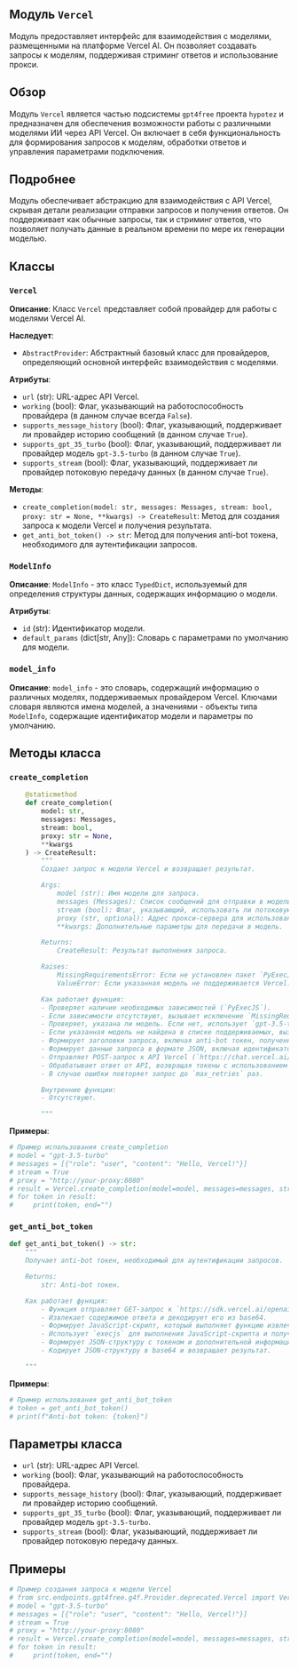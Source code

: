 ## Модуль `Vercel`

Модуль предоставляет интерфейс для взаимодействия с моделями, размещенными на платформе Vercel AI. Он позволяет создавать запросы к моделям, поддерживая стриминг ответов и использование прокси.

## Обзор

Модуль `Vercel` является частью подсистемы `gpt4free` проекта `hypotez` и предназначен для обеспечения возможности работы с различными моделями ИИ через API Vercel. Он включает в себя функциональность для формирования запросов к моделям, обработки ответов и управления параметрами подключения.

## Подробнее

Модуль обеспечивает абстракцию для взаимодействия с API Vercel, скрывая детали реализации отправки запросов и получения ответов. Он поддерживает как обычные запросы, так и стриминг ответов, что позволяет получать данные в реальном времени по мере их генерации моделью.

## Классы

### `Vercel`

**Описание**: Класс `Vercel` представляет собой провайдер для работы с моделями Vercel AI.

**Наследует**:

- `AbstractProvider`: Абстрактный базовый класс для провайдеров, определяющий основной интерфейс взаимодействия с моделями.

**Атрибуты**:

- `url` (str): URL-адрес API Vercel.
- `working` (bool): Флаг, указывающий на работоспособность провайдера (в данном случае всегда `False`).
- `supports_message_history` (bool): Флаг, указывающий, поддерживает ли провайдер историю сообщений (в данном случае `True`).
- `supports_gpt_35_turbo` (bool): Флаг, указывающий, поддерживает ли провайдер модель `gpt-3.5-turbo` (в данном случае `True`).
- `supports_stream` (bool): Флаг, указывающий, поддерживает ли провайдер потоковую передачу данных (в данном случае `True`).

**Методы**:

- `create_completion(model: str, messages: Messages, stream: bool, proxy: str = None, **kwargs) -> CreateResult`:
  Метод для создания запроса к модели Vercel и получения результата.
- `get_anti_bot_token() -> str`: Метод для получения anti-bot токена, необходимого для аутентификации запросов.

### `ModelInfo`

**Описание**: `ModelInfo` - это класс `TypedDict`, используемый для определения структуры данных, содержащих информацию о модели.

**Атрибуты**:

- `id` (str): Идентификатор модели.
- `default_params` (dict[str, Any]): Словарь с параметрами по умолчанию для модели.

### `model_info`

**Описание**: `model_info` - это словарь, содержащий информацию о различных моделях, поддерживаемых провайдером Vercel. Ключами словаря являются имена моделей, а значениями - объекты типа `ModelInfo`, содержащие идентификатор модели и параметры по умолчанию.

## Методы класса

### `create_completion`

```python
    @staticmethod
    def create_completion(
        model: str,
        messages: Messages,
        stream: bool,
        proxy: str = None,
        **kwargs
    ) -> CreateResult:
        """
        Создает запрос к модели Vercel и возвращает результат.

        Args:
            model (str): Имя модели для запроса.
            messages (Messages): Список сообщений для отправки в модель.
            stream (bool): Флаг, указывающий, использовать ли потоковую передачу данных.
            proxy (str, optional): Адрес прокси-сервера для использования. По умолчанию `None`.
            **kwargs: Дополнительные параметры для передачи в модель.

        Returns:
            CreateResult: Результат выполнения запроса.

        Raises:
            MissingRequirementsError: Если не установлен пакет `PyExecJS`.
            ValueError: Если указанная модель не поддерживается Vercel.

        Как работает функция:
        - Проверяет наличие необходимых зависимостей (`PyExecJS`).
        - Если зависимости отсутствуют, вызывает исключение `MissingRequirementsError`.
        - Проверяет, указана ли модель. Если нет, использует `gpt-3.5-turbo` по умолчанию.
        - Если указанная модель не найдена в списке поддерживаемых, вызывает исключение `ValueError`.
        - Формирует заголовки запроса, включая anti-bot токен, полученный с помощью функции `get_anti_bot_token`.
        - Формирует данные запроса в формате JSON, включая идентификатор модели, сообщения и параметры.
        - Отправляет POST-запрос к API Vercel (`https://chat.vercel.ai/api/chat`) с использованием библиотеки `requests`.
        - Обрабатывает ответ от API, возвращая токены с использованием `yield`.
        - В случае ошибки повторяет запрос до `max_retries` раз.

        Внутренние функции:
        - Отсутствуют.

        """
```

**Примеры**:

```python
# Пример использования create_completion
# model = "gpt-3.5-turbo"
# messages = [{"role": "user", "content": "Hello, Vercel!"}]
# stream = True
# proxy = "http://your-proxy:8080"
# result = Vercel.create_completion(model=model, messages=messages, stream=stream, proxy=proxy)
# for token in result:
#     print(token, end="")
```

### `get_anti_bot_token`

```python
def get_anti_bot_token() -> str:
    """
    Получает anti-bot токен, необходимый для аутентификации запросов.

    Returns:
        str: Anti-bot токен.

    Как работает функция:
        - Функция отправляет GET-запрос к `https://sdk.vercel.ai/openai.jpeg` для получения данных, необходимых для генерации токена.
        - Извлекает содержимое ответа и декодирует его из base64.
        - Формирует JavaScript-скрипт, который выполняет функцию извлеченную из ответа.
        - Использует `execjs` для выполнения JavaScript-скрипта и получения токена.
        - Формирует JSON-структуру с токеном и дополнительной информацией.
        - Кодирует JSON-структуру в base64 и возвращает результат.

    """
```

**Примеры**:

```python
# Пример использования get_anti_bot_token
# token = get_anti_bot_token()
# print(f"Anti-bot token: {token}")
```

## Параметры класса

- `url` (str): URL-адрес API Vercel.
- `working` (bool): Флаг, указывающий на работоспособность провайдера.
- `supports_message_history` (bool): Флаг, указывающий, поддерживает ли провайдер историю сообщений.
- `supports_gpt_35_turbo` (bool): Флаг, указывающий, поддерживает ли провайдер модель `gpt-3.5-turbo`.
- `supports_stream` (bool): Флаг, указывающий, поддерживает ли провайдер потоковую передачу данных.

## Примеры

```python
# Пример создания запроса к модели Vercel
# from src.endpoints.gpt4free.g4f.Provider.deprecated.Vercel import Vercel
# model = "gpt-3.5-turbo"
# messages = [{"role": "user", "content": "Hello, Vercel!"}]
# stream = True
# proxy = "http://your-proxy:8080"
# result = Vercel.create_completion(model=model, messages=messages, stream=stream, proxy=proxy)
# for token in result:
#     print(token, end="")